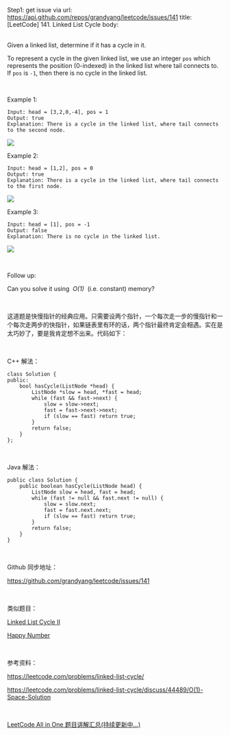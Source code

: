 Step1: get issue via url: https://api.github.com/repos/grandyang/leetcode/issues/141 
 title:[LeetCode] 141. Linked List Cycle 
 body:  
  

Given a linked list, determine if it has a cycle in it.

To represent a cycle in the given linked list, we use an integer `pos` which represents the position (0-indexed) in the linked list where tail connects to. If `pos` is `-1`, then there is no cycle in the linked list.

 

Example 1:
    
    
    Input: head = [3,2,0,-4], pos = 1
    Output: true
    Explanation: There is a cycle in the linked list, where tail connects to the second node.
    

![](https://assets.leetcode.com/uploads/2018/12/07/circularlinkedlist.png)

Example 2:
    
    
    Input: head = [1,2], pos = 0
    Output: true
    Explanation: There is a cycle in the linked list, where tail connects to the first node.
    

![](https://assets.leetcode.com/uploads/2018/12/07/circularlinkedlist_test2.png)

Example 3:
    
    
    Input: head = [1], pos = -1
    Output: false
    Explanation: There is no cycle in the linked list.
    

![](https://assets.leetcode.com/uploads/2018/12/07/circularlinkedlist_test3.png)

 

Follow up:

Can you solve it using  _O(1)_  (i.e. constant) memory?

 

这道题是快慢指针的经典应用。只需要设两个指针，一个每次走一步的慢指针和一个每次走两步的快指针，如果链表里有环的话，两个指针最终肯定会相遇。实在是太巧妙了，要是我肯定想不出来。代码如下：

 

C++ 解法：
    
    
    class Solution {
    public:
        bool hasCycle(ListNode *head) {
            ListNode *slow = head, *fast = head;
            while (fast && fast->next) {
                slow = slow->next;
                fast = fast->next->next;
                if (slow == fast) return true;
            }
            return false;
        }
    };

 

Java 解法：
    
    
    public class Solution {
        public boolean hasCycle(ListNode head) {
            ListNode slow = head, fast = head;
            while (fast != null && fast.next != null) {
                slow = slow.next;
                fast = fast.next.next;
                if (slow == fast) return true;
            }
            return false;
        }
    }

 

Github 同步地址：

<https://github.com/grandyang/leetcode/issues/141>

 

类似题目：

[Linked List Cycle II](http://www.cnblogs.com/grandyang/p/4137302.html)

[Happy Number](http://www.cnblogs.com/grandyang/p/4447233.html)

 

参考资料：

<https://leetcode.com/problems/linked-list-cycle/>

<https://leetcode.com/problems/linked-list-cycle/discuss/44489/O(1)-Space-Solution>

 

[LeetCode All in One 题目讲解汇总(持续更新中...)](http://www.cnblogs.com/grandyang/p/4606334.html)
